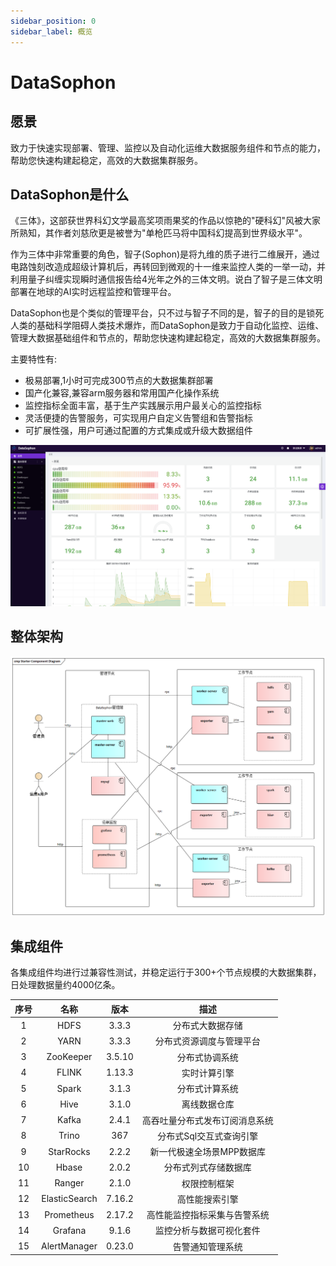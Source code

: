 ```yaml
---
sidebar_position: 0
sidebar_label: 概览
---
```

# DataSophon

## 愿景
致力于快速实现部署、管理、监控以及自动化运维大数据服务组件和节点的能力，帮助您快速构建起稳定，高效的大数据集群服务。

## DataSophon是什么
《三体》，这部获世界科幻文学最高奖项雨果奖的作品以惊艳的"硬科幻"风被大家所熟知，其作者刘慈欣更是被誉为"单枪匹马将中国科幻提高到世界级水平"。

作为三体中非常重要的角色，智子(Sophon)是将九维的质子进行二维展开，通过电路蚀刻改造成超级计算机后，再转回到微观的十一维来监控人类的一举一动，并利用量子纠缠实现瞬时通信报告给4光年之外的三体文明。说白了智子是三体文明部署在地球的AI实时远程监控和管理平台。

DataSophon也是个类似的管理平台，只不过与智子不同的是，智子的目的是锁死人类的基础科学阻碍人类技术爆炸，而DataSophon是致力于自动化监控、运维、管理大数据基础组件和节点的，帮助您快速构建起稳定，高效的大数据集群服务。

主要特性有:

* 极易部署,1小时可完成300节点的大数据集群部署
* 国产化兼容,兼容arm服务器和常用国产化操作系统
* 监控指标全面丰富，基于生产实践展示用户最关心的监控指标
* 灵活便捷的告警服务，可实现用户自定义告警组和告警指标
* 可扩展性强，用户可通过配置的方式集成或升级大数据组件

![image-20221108214631743](./image-20221108214631743.png)

## 整体架构

![img](./archive.png)

## 集成组件

各集成组件均进行过兼容性测试，并稳定运行于300+个节点规模的大数据集群，日处理数据量约4000亿条。

| 序号 |     名称      |  版本  |              描述              |
| :--: | :-----------: | :----: | :----------------------------: |
|  1   |     HDFS      | 3.3.3  |        分布式大数据存储        |
|  2   |     YARN      | 3.3.3  |    分布式资源调度与管理平台    |
|  3   |   ZooKeeper   | 3.5.10 |         分布式协调系统         |
|  4   |     FLINK     | 1.13.3 |          实时计算引擎          |
|  5   |     Spark     | 3.1.3  |         分布式计算系统         |
|  6   |     Hive      | 3.1.0  |          离线数据仓库          |
|  7   |     Kafka     | 2.4.1  | 高吞吐量分布式发布订阅消息系统 |
|  8   |     Trino     |  367   |    分布式Sql交互式查询引擎     |
|  9   |   StarRocks   | 2.2.2  |   新一代极速全场景MPP数据库    |
|  10  |     Hbase     | 2.0.2  |      分布式列式存储数据库      |
|  11  |    Ranger     | 2.1.0  |          权限控制框架          |
|  12  | ElasticSearch | 7.16.2 |         高性能搜索引擎         |
|  13  |  Prometheus   | 2.17.2 |  高性能监控指标采集与告警系统  |
|  14  |    Grafana    | 9.1.6  |    监控分析与数据可视化套件    |
|  15  | AlertManager  | 0.23.0 |        告警通知管理系统        |


